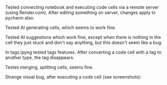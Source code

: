 Tested connecting notebook and executing code cells via a remote server (using Render.com). After editing something on server, changes apply in pycharm also.

Tested AI generating cells, which seems to work fine.

Tested AI suggestions which work fine, except when there is nothing in the cell they just stuck and don't say anything, but this doesn't seem like a bug.

In tags.ipyng tested tags features. After converting a code cell with a tag to another type, the tag disappears.

Testes merging, splitting cells, seems fine.

Strange visual bug, after executing a code cell (see screenshots):

